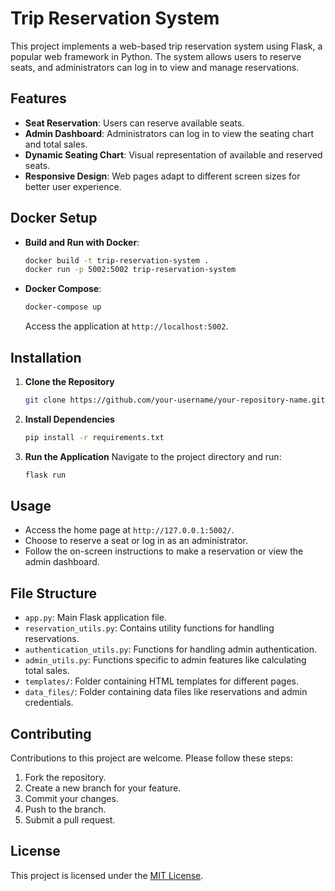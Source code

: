 # Trip Reservation System

This project implements a web-based trip reservation system using Flask, a popular web framework in Python. The system allows users to reserve seats, and administrators can log in to view and manage reservations.

## Features

- **Seat Reservation**: Users can reserve available seats.
- **Admin Dashboard**: Administrators can log in to view the seating chart and total sales.
- **Dynamic Seating Chart**: Visual representation of available and reserved seats.
- **Responsive Design**: Web pages adapt to different screen sizes for better user experience.

## Docker Setup

- **Build and Run with Docker**:
  ```bash
  docker build -t trip-reservation-system .
  docker run -p 5002:5002 trip-reservation-system
  ```
- **Docker Compose**:
  ```bash
  docker-compose up
  ```
  Access the application at `http://localhost:5002`.

## Installation

1. **Clone the Repository**
   ```bash
   git clone https://github.com/your-username/your-repository-name.git
   ```
2. **Install Dependencies**
   ```bash
   pip install -r requirements.txt
   ```
3. **Run the Application**
   Navigate to the project directory and run:
   ```bash
   flask run
   ```

## Usage

- Access the home page at `http://127.0.0.1:5002/`.
- Choose to reserve a seat or log in as an administrator.
- Follow the on-screen instructions to make a reservation or view the admin dashboard.

## File Structure

- `app.py`: Main Flask application file.
- `reservation_utils.py`: Contains utility functions for handling reservations.
- `authentication_utils.py`: Functions for handling admin authentication.
- `admin_utils.py`: Functions specific to admin features like calculating total sales.
- `templates/`: Folder containing HTML templates for different pages.
- `data_files/`: Folder containing data files like reservations and admin credentials.

## Contributing

Contributions to this project are welcome. Please follow these steps:

1. Fork the repository.
2. Create a new branch for your feature.
3. Commit your changes.
4. Push to the branch.
5. Submit a pull request.

## License

This project is licensed under the [MIT License](LICENSE).
